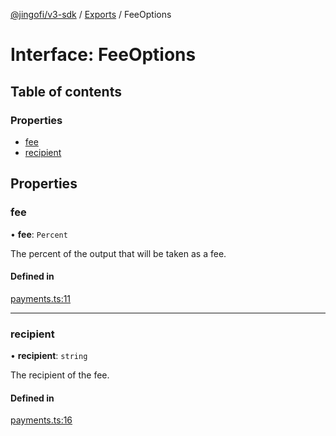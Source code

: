 [@jingofi/v3-sdk](../README.md) / [Exports](../modules.md) / FeeOptions

# Interface: FeeOptions

## Table of contents

### Properties

- [fee](FeeOptions.md#fee)
- [recipient](FeeOptions.md#recipient)

## Properties

### fee

• **fee**: `Percent`

The percent of the output that will be taken as a fee.

#### Defined in

[payments.ts:11](https://github.com/Jingo-Finance/v3-sdk/blob/08a7c05/src/payments.ts#L11)

___

### recipient

• **recipient**: `string`

The recipient of the fee.

#### Defined in

[payments.ts:16](https://github.com/Jingo-Finance/v3-sdk/blob/08a7c05/src/payments.ts#L16)
